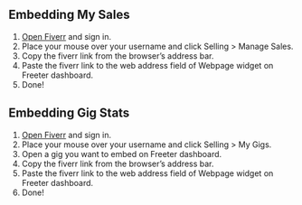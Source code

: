 ## Embedding My Sales

1. <a href="{{ curItem.homeUrl|e }}" rel="nofollow" target="_blank">Open Fiverr</a> and sign in.
2. Place your mouse over your username and click Selling > Manage Sales.
3. Copy the fiverr link from the browser’s address bar.
4. Paste the fiverr link to the web address field of Webpage widget on Freeter dashboard.
5. Done!

## Embedding Gig Stats

1. <a href="{{ curItem.homeUrl|e }}" rel="nofollow" target="_blank">Open Fiverr</a> and sign in.
2. Place your mouse over your username and click Selling > My Gigs.
3. Open a gig you want to embed on Freeter dashboard.
4. Copy the fiverr link from the browser’s address bar.
5. Paste the fiverr link to the web address field of Webpage widget on Freeter dashboard.
6. Done!
